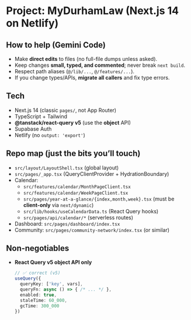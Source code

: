 # Project: MyDurhamLaw (Next.js 14 on Netlify)

## How to help (Gemini Code)
- Make **direct edits** to files (no full-file dumps unless asked).
- Keep changes **small, typed, and commented**; never break `next build`.
- Respect path aliases (`@/lib/...`, `@/features/...`).
- If you change types/APIs, **migrate all callers** and fix type errors.

## Tech
- Next.js 14 (classic `pages/`, not App Router)
- TypeScript + Tailwind
- **@tanstack/react-query v5** (use the **object** API)
- Supabase Auth
- Netlify (no `output: 'export'`)

## Repo map (just the bits you’ll touch)
- `src/layout/LayoutShell.tsx` (global layout)
- `src/pages/_app.tsx` (QueryClientProvider + HydrationBoundary)
- Calendar:
  - `src/features/calendar/MonthPageClient.tsx`
  - `src/features/calendar/WeekPageClient.tsx`
  - `src/pages/year-at-a-glance/{index,month,week}.tsx` (must be **client-only** via `next/dynamic`)
  - `src/lib/hooks/useCalendarData.ts` (React Query hooks)
  - `src/pages/api/calendar/*` (serverless routes)
- Dashboard: `src/pages/dashboard/index.tsx`
- Community: `src/pages/community-network/index.tsx` (or similar)

## Non-negotiables
- **React Query v5 object API only**
  ```ts
  // ✅ correct (v5)
  useQuery({
    queryKey: ['key', vars],
    queryFn: async () => { /* ... */ },
    enabled: true,
    staleTime: 60_000,
    gcTime: 300_000
  })
